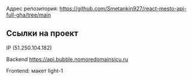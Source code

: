 Адрес репозитория: https://github.com/Smetankin927/react-mesto-api-full-gha/tree/main

## Ссылки на проект

IP (51.250.104.182)

Backend https://api.bubble.nomoredomainsicu.ru

Frontend: макет light-1
